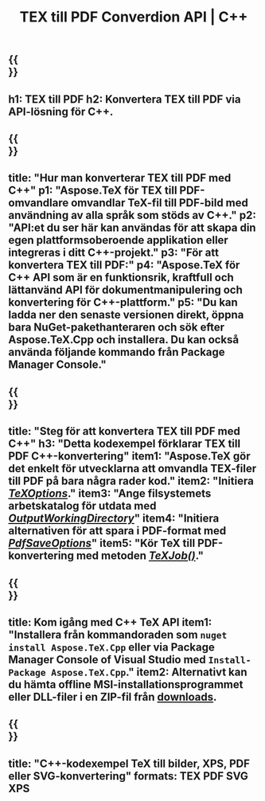 ﻿---
translation: true
template: /_templates/_conversion-child-cpp.md
title: TEX till PDF Converdion API | C++
description: TeX till PDF-konverteringsfunktion. Integrera detta lokala C++-bibliotek i ditt projekt eller använd plattformsoberoende applikationer för att konvertera TeX till PDF.
keywords: tex till pdf api cpp, tex2pdf integrera c++
url: /cpp/conversion/tex-to-pdf/
family: tex
platformtag: cpp
feature: conversion
informat: TEX
outformat: PDF
otherformats: PDF PNG JPEG TIFF SVG XPS
---

{{<section banner>}}
---
h1: TEX till PDF
h2: Konvertera TEX till PDF via API-lösning för C++.
---

{{<section overview>}}
---
title: "Hur man konverterar TEX till PDF med C++"
p1: "Aspose.TeX för TEX till PDF-omvandlare omvandlar TeX-fil till PDF-bild med användning av alla språk som stöds av C++."
p2: "API:et du ser här kan användas för att skapa din egen plattformsoberoende applikation eller integreras i ditt C++-projekt."
p3: "För att konvertera TEX till PDF:"
p4: "Aspose.TeX för C++ API som är en funktionsrik, kraftfull och lättanvänd API för dokumentmanipulering och konvertering för C++-plattform."
p5: "Du kan ladda ner den senaste versionen direkt, öppna bara NuGet-pakethanteraren och sök efter Aspose.TeX.Cpp och installera. Du kan också använda följande kommando från Package Manager Console."
---

{{<section feature1>}}
---
title: "Steg för att konvertera TEX till PDF med C++"
h3: "Detta kodexempel förklarar TEX till PDF C++-konvertering"
item1: "Aspose.TeX gör det enkelt för utvecklarna att omvandla TEX-filer till PDF på bara några rader kod."
item2: "Initiera [*TeXOptions*](https://reference.aspose.com/tex/cpp/class/aspose.te_x.te_x_options)."
item3: "Ange filsystemets arbetskatalog för utdata med [*OutputWorkingDirectory*](https://reference.aspose.com/tex/cpp/class/aspose.te_x.te_x_options#aa4f4ea6dab7db5ba1b40800495f16f63)"
item4: "Initiera alternativen för att spara i PDF-format med [*PdfSaveOptions*](https://reference.aspose.com/tex/cpp/class/aspose.te_x.presentation.image.pdf_save_options)"
item5: "Kör TeX till PDF-konvertering med metoden [*TeXJob()*](https://reference.aspose.com/tex/cpp/class/aspose.te_x.te_x_job)."
---

{{<section feature2>}}
---
title: Kom igång med C++ TeX API
item1: "Installera från kommandoraden som ```nuget install Aspose.TeX.Cpp``` eller via Package Manager Console of Visual Studio med ```Install-Package Aspose.TeX.Cpp```."
item2: Alternativt kan du hämta offline MSI-installationsprogrammet eller DLL-filer i en ZIP-fil från [downloads](https://downloads.aspose.com/tex/cpp).
---

{{<section widget>}}
---
title: "C++-kodexempel TeX till bilder, XPS, PDF eller SVG-konvertering"
formats: TEX PDF SVG XPS
---